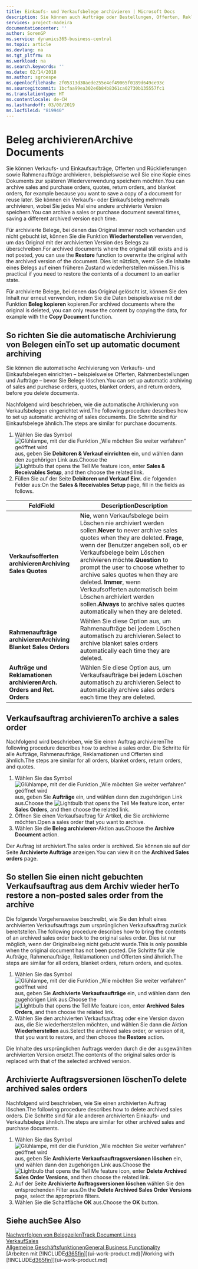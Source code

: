 ```yaml
---
title: Einkaufs- und Verkaufsbelege archivieren | Microsoft Docs
description: Sie können auch Aufträge oder Bestellungen, Offerten, Reklamationen und Rahmenaufträge archivieren, und Sie können den archivierten Beleg verwenden, um den Beleg neu zu erstellen, dass er aus archiviert wurde.
services: project-madeira
documentationcenter: ''
author: SorenGP
ms.service: dynamics365-business-central
ms.topic: article
ms.devlang: na
ms.tgt_pltfrm: na
ms.workload: na
ms.search.keywords: ''
ms.date: 02/14/2018
ms.author: sgroespe
ms.openlocfilehash: 2f05313d30aede255e4ef49065f0189d649ce93c
ms.sourcegitcommit: 1bcfaa99ea302e6b84b8361ca02730b135557fc1
ms.translationtype: HT
ms.contentlocale: de-CH
ms.lasthandoff: 03/08/2019
ms.locfileid: "819940"
---
```

# <a name="archive-documents"></a><span data-ttu-id="e34ce-103">Beleg archivieren</span><span class="sxs-lookup"><span data-stu-id="e34ce-103">Archive Documents</span></span>
<span data-ttu-id="e34ce-104">Sie können Verkaufs- und Einkaufsaufträge, Offerten und Rücklieferungen sowie Rahmenaufträge archivieren, beispielsweise weil Sie eine Kopie eines Dokuments zur späteren Wiederverwendung speichern möchten.</span><span class="sxs-lookup"><span data-stu-id="e34ce-104">You can archive sales and purchase orders, quotes, return orders, and blanket orders, for example because you want to save a copy of a document for reuse later.</span></span> <span data-ttu-id="e34ce-105">Sie können ein Verkaufs- oder Einkaufsbeleg mehrmals archivieren, wobei Sie jedes Mal eine andere archivierte Version speichern.</span><span class="sxs-lookup"><span data-stu-id="e34ce-105">You can archive a sales or purchase document several times, saving a different archived version each time.</span></span>

<span data-ttu-id="e34ce-106">Für archivierte Belege, bei denen das Original immer noch vorhanden und nicht gebucht ist, können Sie die Funktion **Wiederherstellen** verwenden, um das Original mit der archivierten Version des Belegs zu überschreiben.</span><span class="sxs-lookup"><span data-stu-id="e34ce-106">For archived documents where the original still exists and is not posted, you can use the **Restore** function to overwrite the original with the archived version of the document.</span></span> <span data-ttu-id="e34ce-107">Dies ist nützlich, wenn Sie die Inhalte eines Belegs auf einen früheren Zustand wiederherstellen müssen.</span><span class="sxs-lookup"><span data-stu-id="e34ce-107">This is practical if you need to restore the contents of a document to an earlier state.</span></span>

<span data-ttu-id="e34ce-108">Für archivierte Belege, bei denen das Original gelöscht ist, können Sie den Inhalt nur erneut verwenden, indem Sie die Daten beispielsweise mit der Funktion **Beleg kopieren** kopieren.</span><span class="sxs-lookup"><span data-stu-id="e34ce-108">For archived documents where the original is deleted, you can only reuse the content by copying the data, for example with the **Copy Document** function.</span></span>   

## <a name="to-set-up-automatic-document-archiving"></a><span data-ttu-id="e34ce-109">So richten Sie die automatische Archivierung von Belegen ein</span><span class="sxs-lookup"><span data-stu-id="e34ce-109">To set up automatic document archiving</span></span>  
<span data-ttu-id="e34ce-110">Sie können die automatische Archivierung von Verkaufs- und Einkaufsbelegen einrichten – beispielsweise Offerten, Rahmenbestellungen und Aufträge – bevor Sie Belege löschen.</span><span class="sxs-lookup"><span data-stu-id="e34ce-110">You can set up automatic archiving of sales and purchase orders, quotes, blanket orders, and return orders, before you delete documents.</span></span>

<span data-ttu-id="e34ce-111">Nachfolgend wird beschrieben, wie die automatische Archivierung von Verkaufsbelegen eingerichtet wird.</span><span class="sxs-lookup"><span data-stu-id="e34ce-111">The following procedure describes how to set up automatic archiving of sales documents.</span></span> <span data-ttu-id="e34ce-112">Die Schritte sind für Einkaufsbelege ähnlich.</span><span class="sxs-lookup"><span data-stu-id="e34ce-112">The steps are similar for purchase documents.</span></span>
1.  <span data-ttu-id="e34ce-113">Wählen Sie das Symbol ![Glühlampe, mit der die Funktion „Wie möchten Sie weiter verfahren“ geöffnet wird](media/ui-search/search_small.png "Wie möchten Sie weiter verfahren?") aus, geben Sie **Debitoren & Verkauf einrichten** ein, und wählen dann den zugehörigen Link aus.</span><span class="sxs-lookup"><span data-stu-id="e34ce-113">Choose the ![Lightbulb that opens the Tell Me feature](media/ui-search/search_small.png "Tell me what you want to do") icon, enter **Sales & Receivables Setup**, and then choose the related link.</span></span>
2. <span data-ttu-id="e34ce-114">Füllen Sie auf der Seite **Debitoren und Verkauf Einr.** die folgenden Felder aus:</span><span class="sxs-lookup"><span data-stu-id="e34ce-114">On the **Sales & Receivables Setup** page, fill in the fields as follows.</span></span>

|<span data-ttu-id="e34ce-115">Feld</span><span class="sxs-lookup"><span data-stu-id="e34ce-115">Field</span></span>|<span data-ttu-id="e34ce-116">Description</span><span class="sxs-lookup"><span data-stu-id="e34ce-116">Description</span></span>|
|-----|-----------|
|<span data-ttu-id="e34ce-117">**Verkaufsofferten archivieren**</span><span class="sxs-lookup"><span data-stu-id="e34ce-117">**Archiving Sales Quotes**</span></span>|<span data-ttu-id="e34ce-118">**Nie**, wenn Verkaufsbelege beim Löschen nie archiviert werden sollen.</span><span class="sxs-lookup"><span data-stu-id="e34ce-118">**Never** to never archive sales quotes when they are deleted.</span></span> <span data-ttu-id="e34ce-119">**Frage**, wenn der Benutzer angeben soll, ob er Verkaufsbelege beim Löschen archivieren möchte.</span><span class="sxs-lookup"><span data-stu-id="e34ce-119">**Question** to prompt the user to choose whether to archive sales quotes when they are deleted.</span></span> <span data-ttu-id="e34ce-120">**Immer**, wenn Verkaufsofferten automatisch beim Löschen archiviert werden sollen.</span><span class="sxs-lookup"><span data-stu-id="e34ce-120">**Always** to archive sales quotes automatically when they are deleted.</span></span>|
|<span data-ttu-id="e34ce-121">**Rahmenaufträge archivieren**</span><span class="sxs-lookup"><span data-stu-id="e34ce-121">**Archiving Blanket Sales Orders**</span></span>|<span data-ttu-id="e34ce-122">Wählen Sie diese Option aus, um Rahmenaufträge bei jedem Löschen automatisch zu archivieren.</span><span class="sxs-lookup"><span data-stu-id="e34ce-122">Select to archive blanket sales orders automatically each time they are deleted.</span></span>|
|<span data-ttu-id="e34ce-123">**Aufträge und Reklamationen archivieren**</span><span class="sxs-lookup"><span data-stu-id="e34ce-123">**Arch. Orders and Ret. Orders**</span></span>|<span data-ttu-id="e34ce-124">Wählen Sie diese Option aus, um Verkaufsaufträge bei jedem Löschen automatisch zu archivieren.</span><span class="sxs-lookup"><span data-stu-id="e34ce-124">Select to automatically archive sales orders each time they are deleted.</span></span>|

## <a name="to-archive-a-sales-order"></a><span data-ttu-id="e34ce-125">Verkaufsauftrag archivieren</span><span class="sxs-lookup"><span data-stu-id="e34ce-125">To archive a sales order</span></span>
<span data-ttu-id="e34ce-126">Nachfolgend wird beschrieben, wie Sie einen Auftrag archivieren</span><span class="sxs-lookup"><span data-stu-id="e34ce-126">The following procedure describes how to archive a sales order.</span></span> <span data-ttu-id="e34ce-127">Die Schritte für alle Aufträge, Rahmenaufträge, Reklamationen und Offerten sind ähnlich.</span><span class="sxs-lookup"><span data-stu-id="e34ce-127">The steps are similar for all orders, blanket orders, return orders, and quotes.</span></span>

1.  <span data-ttu-id="e34ce-128">Wählen Sie das Symbol ![Glühlampe, mit der die Funktion „Wie möchten Sie weiter verfahren“ geöffnet wird](media/ui-search/search_small.png "Wie möchten Sie weiter verfahren?") aus, geben Sie **Aufträge** ein, und wählen dann den zugehörigen Link aus.</span><span class="sxs-lookup"><span data-stu-id="e34ce-128">Choose the ![Lightbulb that opens the Tell Me feature](media/ui-search/search_small.png "Tell me what you want to do") icon, enter **Sales Orders**, and then choose the related link.</span></span>  
2.  <span data-ttu-id="e34ce-129">Öffnen Sie einen Verkaufsauftrag für Artikel, die Sie archivierne möchten.</span><span class="sxs-lookup"><span data-stu-id="e34ce-129">Open a sales order that you want to archive.</span></span>  
3.  <span data-ttu-id="e34ce-130">Wählen Sie die **Beleg archivieren**-Aktion aus.</span><span class="sxs-lookup"><span data-stu-id="e34ce-130">Choose the **Archive Document** action.</span></span>

<span data-ttu-id="e34ce-131">Der Auftrag ist archiviert.</span><span class="sxs-lookup"><span data-stu-id="e34ce-131">The sales order is archived.</span></span> <span data-ttu-id="e34ce-132">Sie können sie auf der Seite **Archivierte Aufträge** anzeigen.</span><span class="sxs-lookup"><span data-stu-id="e34ce-132">You can view it on the **Archived Sales orders** page.</span></span>

## <a name="to-restore-a-non-posted-sales-order-from-the-archive"></a><span data-ttu-id="e34ce-133">So stellen Sie einen nicht gebuchten Verkaufsauftrag aus dem Archiv wieder her</span><span class="sxs-lookup"><span data-stu-id="e34ce-133">To restore a non-posted sales order from the archive</span></span>
<span data-ttu-id="e34ce-134">Die folgende Vorgehensweise beschreibt, wie Sie den Inhalt eines archivierten Verkaufsauftrags zum ursprünglichen Verkaufsauftrag zurück bereitstellen.</span><span class="sxs-lookup"><span data-stu-id="e34ce-134">The following procedure describes how to bring the contents of an archived sales order back to the original sales order.</span></span> <span data-ttu-id="e34ce-135">Dies ist nur möglich, wenn der Originalbeleg nicht gebucht wurde.</span><span class="sxs-lookup"><span data-stu-id="e34ce-135">This is only possible when the original document has not been posted.</span></span> <span data-ttu-id="e34ce-136">Die Schritte für alle Aufträge, Rahmenaufträge, Reklamationen und Offerten sind ähnlich.</span><span class="sxs-lookup"><span data-stu-id="e34ce-136">The steps are similar for all orders, blanket orders, return orders, and quotes.</span></span>

1. <span data-ttu-id="e34ce-137">Wählen Sie das Symbol ![Glühlampe, mit der die Funktion „Wie möchten Sie weiter verfahren“ geöffnet wird](media/ui-search/search_small.png "Wie möchten Sie weiter verfahren?") aus, geben Sie **Archivierte Verkaufsaufträge** ein, und wählen dann den zugehörigen Link aus.</span><span class="sxs-lookup"><span data-stu-id="e34ce-137">Choose the ![Lightbulb that opens the Tell Me feature](media/ui-search/search_small.png "Tell me what you want to do") icon, enter **Archived Sales Orders**, and then choose the related link.</span></span>
2. <span data-ttu-id="e34ce-138">Wählen Sie den archivierten Verkaufsauftrag oder eine Version davon aus, die Sie wiederherstellen möchten, und wählen Sie dann die Aktion **Wiederherstellen** aus.</span><span class="sxs-lookup"><span data-stu-id="e34ce-138">Select the archived sales order, or version of it, that you want to restore, and then choose the **Restore** action.</span></span>  

<span data-ttu-id="e34ce-139">Die Inhalte des ursprünglichen Auftrags werden durch die der ausgewählten archivierten Version ersetzt.</span><span class="sxs-lookup"><span data-stu-id="e34ce-139">The contents of the original sales order is replaced with that of the selected archived version.</span></span>

## <a name="to-delete-archived-sales-orders"></a><span data-ttu-id="e34ce-140">Archivierte Auftragsversionen löschen</span><span class="sxs-lookup"><span data-stu-id="e34ce-140">To delete archived sales orders</span></span>
<span data-ttu-id="e34ce-141">Nachfolgend wird beschrieben, wie Sie einen archivierten Auftrag löschen.</span><span class="sxs-lookup"><span data-stu-id="e34ce-141">The following procedure describes how to delete archived sales orders.</span></span> <span data-ttu-id="e34ce-142">Die Schritte sind für alle anderen archivierten Einkaufs- und Verkaufsbelege ähnlich.</span><span class="sxs-lookup"><span data-stu-id="e34ce-142">The steps are similar for other archived sales and purchase documents.</span></span>

1.  <span data-ttu-id="e34ce-143">Wählen Sie das Symbol ![Glühlampe, mit der die Funktion „Wie möchten Sie weiter verfahren“ geöffnet wird](media/ui-search/search_small.png "Wie möchten Sie weiter verfahren?") aus, geben Sie **Archivierte Verkaufsauftragsversionen löschen** ein, und wählen dann den zugehörigen Link aus.</span><span class="sxs-lookup"><span data-stu-id="e34ce-143">Choose the ![Lightbulb that opens the Tell Me feature](media/ui-search/search_small.png "Tell me what you want to do") icon, enter **Delete Archived Sales Order Versions**, and then choose the related link.</span></span>  
2.  <span data-ttu-id="e34ce-144">Auf der Seite **Archivierte Auftragsversionen löschen** wählen Sie den entsprechenden Filter aus.</span><span class="sxs-lookup"><span data-stu-id="e34ce-144">On the **Delete Archived Sales Order Versions** page, select the appropriate filters.</span></span>  
3.  <span data-ttu-id="e34ce-145">Wählen Sie die Schaltfläche **OK** aus.</span><span class="sxs-lookup"><span data-stu-id="e34ce-145">Choose the **OK** button.</span></span>

## <a name="see-also"></a><span data-ttu-id="e34ce-146">Siehe auch</span><span class="sxs-lookup"><span data-stu-id="e34ce-146">See Also</span></span>
[<span data-ttu-id="e34ce-147">Nachverfolgen von Belegzeilen</span><span class="sxs-lookup"><span data-stu-id="e34ce-147">Track Document Lines</span></span>](across-how-to-track-document-lines.md)  
[<span data-ttu-id="e34ce-148">Verkauf</span><span class="sxs-lookup"><span data-stu-id="e34ce-148">Sales</span></span>](sales-manage-sales.md)  
[<span data-ttu-id="e34ce-149">Allgemeine Geschäftsfunktionen</span><span class="sxs-lookup"><span data-stu-id="e34ce-149">General Business Functionality</span></span>](ui-across-business-areas.md)  
<span data-ttu-id="e34ce-150">[Arbeiten mit [!INCLUDE[d365fin](includes/d365fin_md.md)]](ui-work-product.md)</span><span class="sxs-lookup"><span data-stu-id="e34ce-150">[Working with [!INCLUDE[d365fin](includes/d365fin_md.md)]](ui-work-product.md)</span></span>
